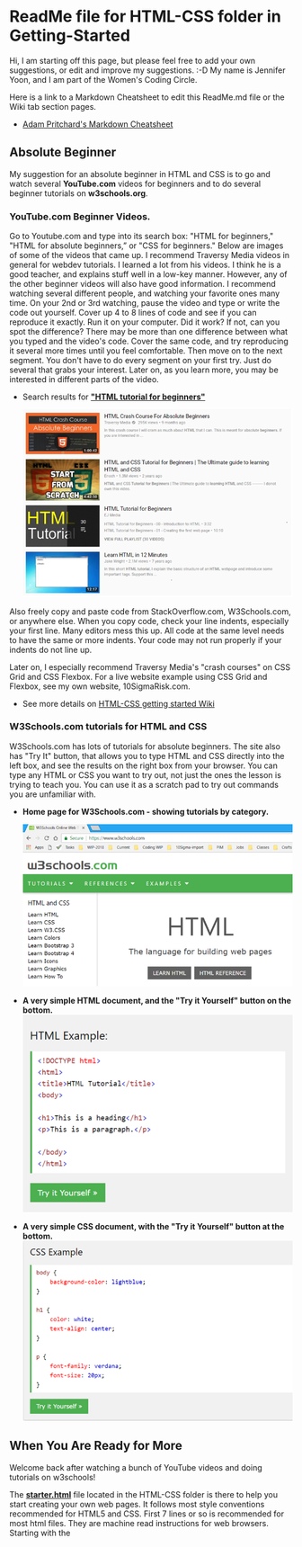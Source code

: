 
# ReadMe file for HTML-CSS folder in Getting-Started

Hi, I am starting off this page, but please feel free to add your own suggestions, or edit and improve my suggestions. :-D  My name is Jennifer Yoon, and I am part of the Women's Coding Circle.

Here is a link to a Markdown Cheatsheet to edit this ReadMe.md file or the Wiki tab section pages.
  * [Adam Pritchard's Markdown Cheatsheet](https://github.com/adam-p/markdown-here/wiki/Markdown-Cheatsheet)

## Absolute Beginner

My suggestion for an absolute beginner in HTML and CSS is to go and watch several **YouTube.com** videos for beginners and to do several beginner tutorials on **w3schools.org**.

### YouTube.com Beginner Videos.

Go to Youtube.com and type into its search box: "HTML for beginners," "HTML for absolute beginners,” or "CSS for beginners." Below are images of some of the videos that came up.  I recommend Traversy Media videos in general for webdev tutorials.  I learned a lot from his videos.  I think he is a good teacher, and explains stuff well in a low-key manner.  However, any of the other beginner videos will also have good information.  I recommend watching several different people, and watching your favorite ones many time.  On your 2nd or 3rd watching, pause the video and type or write the code out yourself.  Cover up 4 to 8 lines of code and see if you can reproduce it exactly.  Run it on your computer.  Did it work?  If not, can you spot the difference?  There may be more than one difference between what you typed and the video's code.  Cover the same code, and try reproducing it several more times until you feel comfortable.  Then move on to the next segment.  You don't have to do every segment on your first try.  Just do several that grabs your interest.  Later on, as you learn more, you may be interested in different parts of the video.

  * Search results for [**"HTML tutorial for beginners"**](https://www.youtube.com/results?search_query=html+tutorial+for+beginners)

    ![alt text](https://github.com/WomensCodingCircle/getting-started/blob/master/HTML-CSS/HTML-youtube.png "html-youtube-img")

Also freely copy and paste code from StackOverflow.com, W3Schools.com, or anywhere else.  When you copy code, check your line indents, especially your first line.  Many editors mess this up.  All code at the same level needs to have the same or more indents.  Your code may not run properly if your indents do not line up.

Later on, I especially recommend Traversy Media's "crash courses" on CSS Grid and CSS Flexbox.  For a live website example using CSS Grid and Flexbox, see my own website, 10SigmaRisk.com. 
  * See more details on [HTML-CSS getting started Wiki](https://github.com/WomensCodingCircle/getting-started/wiki/HTML-CSS-getting-started-Wiki) 

### W3Schools.com tutorials for HTML and CSS

W3Schools.com has lots of tutorials for absolute beginners.  The site also has "Try It" button, that allows you to type HTML and CSS directly into the left box, and see the results on the right box from your browser.  You can type any HTML or CSS you want to try out, not just the ones the lesson is trying to teach you.  You can use it as a scratch pad to try out commands you are unfamiliar with.

  * **Home page for W3Schools.com - showing tutorials by category.**
  
    ![alt text](https://github.com/WomensCodingCircle/getting-started/blob/master/HTML-CSS/w3school-1.png "w3schools.com home image")

  * **A very simple HTML document, and the "Try it Yourself" button on the bottom.**
    ![alt text](https://github.com/WomensCodingCircle/getting-started/blob/master/HTML-CSS/w3school-2.png "w3schools HTML image")

  * **A very simple CSS document, with the "Try it Yourself" button at the bottom.**
    ![alt text](https://github.com/WomensCodingCircle/getting-started/blob/master/HTML-CSS/w3school-4.png "w3schools CSS image")

## When You Are Ready for More

Welcome back after watching a bunch of YouTube videos and doing tutorials on w3schools!

The [**starter.html**](starter.html) file located in the HTML-CSS folder is there to help you start creating your own web pages.  It follows most style conventions recommended for HTML5 and CSS. First 7 lines or so is recommended for most html files.  They are machine read instructions for web browsers.  Starting with the <title> tag, you can customize your content.  I have used the best coding styles I found for HTML and CSS.  Using a good coding style is especially important once you start working on larger projects with a team.  It also makes it much easier for you to fix your own code later on, say six months later, when you have no idea why you wrote the code in that way. ;-)
  
#### Coding Styles used
  * Line indent:  4 spaces, no tabs.  I find this easier to read.  But more people recommend 2 spaces than 4 spaces.  Both 4 and 2 spaces are preferred over tabs.  (Also for multi-line codes, I increase indent for 2nd to last lines.  About half of others seem to do this.  I find this easier for spotting errors.)
  * Naming convention:  Almost everyone seem to use all-lowercase-hyphen for names.
  * Blank lines or white space:  I use one or more blank lines to separate sections.  This is more important for longer files.
  * Comments:  /* css comments */  and &lt;!-- html section comments --&gt;   
    * You can also use extra *********** or ------------ to create visual blocks in addition to comment tags.  On longer CSS files, two stars for first line followed by a full line of stars is recommended. Certain editors use /** as auto-help or code documentation.  
      /** This is an example of a CSS block comment.  
      ****************************************************** */

More extensive coding styles info: 
  * [8 Best Practices for CSS Documentation](https://webdesign.tutsplus.com/articles/css-documentation-best-practices--cms-30139)

## More Resources

Looks like Charlotte Weaver has started a webdev learning group on the West Coast.  
  * See Charlotte's [HTML-CSS tutorials](https://github.com/WomensCodingCircle/HTML-CSS-West)

I have added my own working website, 10SigmaRisk.com, under the "Wiki" tab section (see top menu).
  * [Working Example Website](https://github.com/WomensCodingCircle/getting-started/wiki/HTML-CSS-getting-started-Wiki#working-example-website)

Udacity class on front-end web development
  * [Intro to HTML and CSS](https://www.udacity.com/course/intro-to-html-and-css--ud001)
  
Udacity class for beginners in GibHub collaboration  
  * [GitHub & Collaboration](https://www.udacity.com/course/github-collaboration--ud456)
  
### End Notes

I hope you found some of the information here useful.  Please add you own thoughts and suggestions.  Please feel free to edit my notes with your improved suggestions. :-P  

You can find the markdown cheatsheet link to help format this .md file at the top of this page.  Or [here](https://github.com/adam-p/markdown-here/wiki/Markdown-Cheatsheet)

-- Jennifer Yoon, May 10, 2018 --
